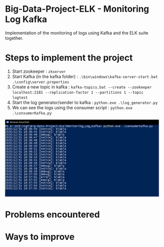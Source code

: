 

# Big-Data-Project-ELK - Monitoring Log Kafka 
Implementation of the monitoring of logs using Kafka and the ELK suite together. 

# Steps to implement the project 
1. Start zookeeper : `zkserver`
2. Start Kafka (in the kafka folder) : `.\bin\windows\kafka-server-start.bat .\config\server.properties`
3. Create a new topic in kafka : `kafka-topics.bat --create --zookeeper localhost:2181 --replication-factor 1 --partitions 1 --topic logtest`
4. Start the log generator/sender to kafka : `python.exe .\log_generator.py`
5. We can see the logs using the consumer script : `python.exe .\consumerKafka.py`
<img src="img/logs_in_consumer.png">

# Problems encountered

# Ways to improve

